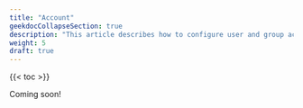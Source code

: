 ```yaml
---
title: "Account"
geekdocCollapseSection: true
description: "This article describes how to configure user and group accounts in the TrueNAS CLI Shell." 
weight: 5
draft: true
---
```


{{< toc >}}

Coming soon!
